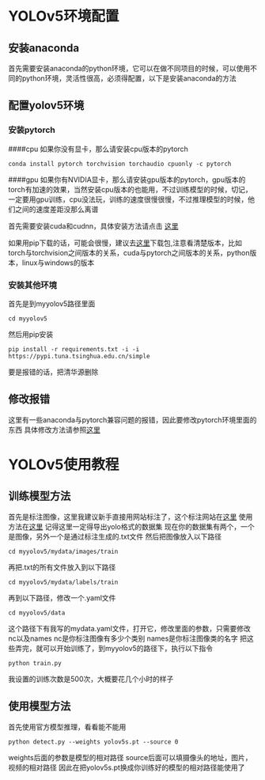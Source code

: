 # YOLOv5环境配置
## 安装anaconda
首先需要安装anaconda的python环境，它可以在做不同项目的时候，可以使用不同的python环境，灵活性很高，必须得配置，以下是安装anaconda的方法

## 配置yolov5环境
### 安装pytorch
####cpu
如果你没有显卡，那么请安装cpu版本的pytorch
```
conda install pytorch torchvision torchaudio cpuonly -c pytorch
```
####gpu
如果你有NVIDIA显卡，那么请安装gpu版本的pytorch，gpu版本的torch有加速的效果，当然安装cpu版本的也能用，不过训练模型的时候，切记，一定要用gpu训练，cpu没法玩，训练的速度很慢很慢，不过推理模型的时候，他们之间的速度差距没那么离谱

首先需要安装cuda和cudnn，具体安装方法请点击 [这里](https://blog.csdn.net/qq_41664447/article/details/126914446)

如果用pip下载的话，可能会很慢，建议去[这里](https://download.pytorch.org/whl/torch_stable.html)下载包,注意看清楚版本，比如torch与torchvision之间版本的关系，cuda与pytorch之间版本的关系，python版本，linux与windows的版本

### 安装其他环境
首先是到myyolov5路径里面
```
cd myyolov5
```
然后用pip安装
```
pip install -r requirements.txt -i -i https://pypi.tuna.tsinghua.edu.cn/simple
```
要是报错的话，把清华源删除
## 修改报错
这里有一些anaconda与pytorch兼容问题的报错，因此要修改pytorch环境里面的东西
具体修改方法请参照[这里](https://blog.csdn.net/Thebest_jack/article/details/124723687)

# YOLOv5使用教程
## 训练模型方法
首先是标注图像，这里我建议新手直接用网站标注了，这个标注网站在[这里](https://www.makesense.ai/)
使用方法在[这里](https://blog.csdn.net/weixin_45192980/article/details/119338209)
记得这里一定得导出yolo格式的数据集
现在你的数据集有两个，一个是图像，另外一个是通过标注生成的.txt文件
然后把图像放入以下路径
```
cd myyolov5/mydata/images/train
```
再把.txt的所有文件放入到以下路径
```
cd myyolov5/mydata/labels/train
```
再到以下路径，修改一个.yaml文件
```
cd myyolov5/data
```

这个路径下有我写的mydata.yaml文件，打开它，修改里面的参数，只需要修改nc以及names
nc是你标注图像有多少个类别
names是你标注图像类的名字
把这些弄完，就可以开始训练了，到myyolov5的路径下，执行以下指令
```
python train.py
```
我设置的训练次数是500次，大概要花几个小时的样子
## 使用模型方法
首先使用官方模型推理，看看能不能用
```
python detect.py --weights yolov5s.pt --source 0
```
weights后面的参数是模型的相对路径
source后面可以填摄像头的地址，图片，视频的相对路径
因此在把yolov5s.pt换成你训练好的模型的相对路径能使用了
